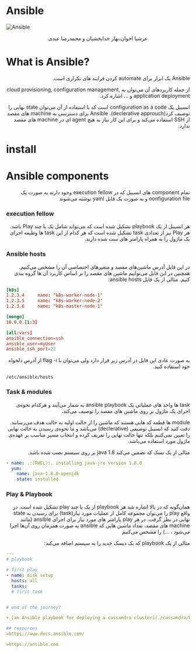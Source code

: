 # Ansible


<p align=center>

![Ansible](https://cdn.freebiesupply.com/logos/large/2x/ansible-logo-png-transparent.png)

</p>

<p align='center'>
 عرشیا اخوان،بهار خدابخشیان و محمدرضا عبدی

</p>

# What is Ansible?
<p dir="rtl" style="position:right;">
Ansible یک ابزار برای automate  کردن فرایند های تکراری است.
</p>
<p dir="rtl" style="position:right;">
از جمله کاربرد‌های آن می‌توان به cloud provisioning, configuration management, application deployment و ... اشاره کرد.
</p>
<p dir="rtl" style="position:right;">
انسیبل یک configuration as a code است که با استفاده از آن می‌توان state نهایی را توصیف کرد(declerative approuch).
Ansible برای دسترسی به machine های مقصد از SSH استفاده می‌کند و برای این کار نیاز به هیچ agent ای در machine های مقصد ندارد.
</p>

# install


# Ansible components
<p dir="rtl" style="position:right;">
تمام component های انسیبل که در execution fellow وجود دارند به صورت یک oonfiguration file و به صورت یک فایل yaml نوشته می‌شوند

### execution fellow

<p dir="rtl" style="position:right;">
هر انسیبل از یک playbook تشکیل شده است که می‌تواند شامل یک یا چند Play باشد. 
هر Play نیز از تعدادی task تشکیل شده است که هر کدام از این task ها وظیفه اجرای یک ماژول را به همراه پارامتر های ست شده دارند.

### Ansible hosts
<p dir="rtl" style="position:right;">
در این فایل آدرس ماشین‌های مقصد و متغیر‌های اختصاصی آن را مشخص می‌کنیم.
همچنین در این فایل می‌توانیم  ماشین های مقصد را بر اساس کاربرد آن ها گروه بندی کنیم.
مثالی از یک فایل ansible hosts:

```toml
[k8s]
1.2.3.4     name: "k8s-worker-node-1"
1.2.3.5     name: "k8s-worker-node-2"
1.2.3.6     name: "k8s-master-node-1"

[mongo]
10.0.0.[1:3]

[all:vars]
ansible_connection=ssh
ansible_user=myUser
ansible_ssh_port=22
```
<p dir="rtl" style="position:right;">
 به صورت عادی این فایل در آدرس زیر قرار دارد ولی می‌توان با flag -i از آدرس دلخواه خود استفاده کنید. 

```/etc/ansible/hosts```

### Task & modules
<p dir="rtl" style="position:right;">
task ها واحد های عملیاتی یک ansible playbook به شمار  می‌آیند و هرکدام نحوه‌ی اجرای یک ماژول بر روی ماشین های مقصد را توصیف می‌کند.
<p dir="rtl" style="position:right;">
module ها قطعه کد هایی هستند که ماشین را از حالت اولیه به حالت هدف می‌رسانند.
دقت کنید که انسیبل توصیفی (declerative) می‌باشد و ما نحوه‌ی رسیدن به حالت نهایی را تعیین نمی‌کنیم بلکه تنها حالت نهایی را تعریف کرده و انتخاب مسیر مناسب بر عهده‌ی ماژول مورد استفاده می‌باشد.

<p dir="rtl" style="position:right;">
مثالی از یک تسک که تضمین می‌کند java 1.8 بر روی سیستم نصب شده باشد.

```yaml
- name: .:(RHEL):. installing java-jre version 1.8.0
  yum:
    name: java-1.8.0-openjdk
    state: installed
```

### Play & Playbook
<p dir="rtl" style="position:right;">
همان‌گونه که در بالا اشاره شد هر playbook از یک یا چند play تشکیل شده است.
در واقع play را می‌توان مجموعه کامل از عملیات مورد نیاز(task) برای رسیدن به state نهایی در نظر گرفت.
در هر play پارامتر های مورد نیاز برای اجرای ansible (مانند machine های مقصد، تعداد ماشین هایی که ansible  به صورت همزمان روی آن‌ها اجرا می‌شود ، ...) را مشخص می‌کنیم

<p dir="rtl" style="position:right;">
مثالی از یک playbook که یک دیسک جدید را به سیستم اضافه می‌کند:

```yaml
---
# playbook

# first play
- name: disk setup
  hosts: all
  tasks:
  # first task


# end of the journey?

+ [an Ansible playbook for deploying a cassandra cluster](./cassandra/README.md)

## resources
>https://www.docs.ansible.com/

>https://ansible.com
